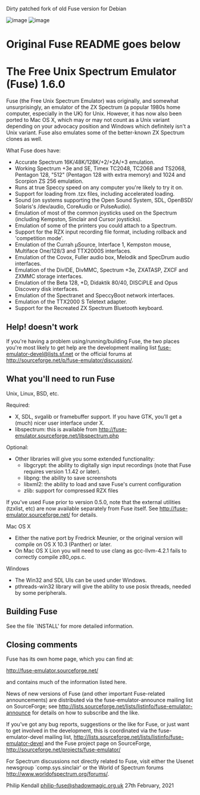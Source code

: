 Dirty patched fork of old Fuse version for Debian

![image](https://github.com/mistificator/de-fuse/assets/2280081/0ec9ef12-54d7-4eb2-84d2-81cd1323199b)
![image](https://github.com/mistificator/de-fuse/assets/2280081/85439232-fa05-4c1b-a452-b2757a83fffe)

Original Fuse README goes below
============================================

The Free Unix Spectrum Emulator (Fuse) 1.6.0
============================================

Fuse (the Free Unix Spectrum Emulator) was originally, and somewhat
unsurprisingly, an emulator of the ZX Spectrum (a popular 1980s home
computer, especially in the UK) for Unix. However, it has now also
been ported to Mac OS X, which may or may not count as a Unix variant
depending on your advocacy position and Windows which definitely isn't
a Unix variant. Fuse also emulates some of the better-known ZX Spectrum
clones as well.

What Fuse does have:

* Accurate Spectrum 16K/48K/128K/+2/+2A/+3 emulation.
* Working Spectrum +3e and SE, Timex TC2048, TC2068 and TS2068,
  Pentagon 128, "512" (Pentagon 128 with extra memory) and 1024 and
  Scorpion ZS 256 emulation.
* Runs at true Speccy speed on any computer you're likely to try it on.
* Support for loading from .tzx files, including accelerated loading.
* Sound (on systems supporting the Open Sound System, SDL, OpenBSD/
  Solaris's /dev/audio, CoreAudio or PulseAudio).
* Emulation of most of the common joysticks used on the Spectrum
  (including Kempston, Sinclair and Cursor joysticks).
* Emulation of some of the printers you could attach to a Spectrum.
* Support for the RZX input recording file format, including
  rollback and 'competition mode'.
* Emulation of the Currah µSource, Interface 1, Kempston mouse,
  Multiface One/128/3 and TTX2000S interfaces.
* Emulation of the Covox, Fuller audio box, Melodik and SpecDrum audio
  interfaces.
* Emulation of the DivIDE, DivMMC, Spectrum +3e, ZXATASP, ZXCF and ZXMMC
  storage interfaces.
* Emulation of the Beta 128, +D, Didaktik 80/40, DISCiPLE and Opus Discovery
  disk interfaces.
* Emulation of the Spectranet and SpeccyBoot network interfaces.
* Emulation of the TTX2000 S Teletext adapter.
* Support for the Recreated ZX Spectrum Bluetooth keyboard.

Help! <xyz> doesn't work
------------------------

If you're having a problem using/running/building Fuse, the two places
you're most likely to get help are the development mailing list
<fuse-emulator-devel@lists.sf.net> or the official forums at
<http://sourceforge.net/p/fuse-emulator/discussion/>.

What you'll need to run Fuse
----------------------------

Unix, Linux, BSD, etc.

Required:

* X, SDL, svgalib or framebuffer support. If you have GTK, you'll get
  a (much) nicer user interface under X.
* libspectrum: this is available from
  http://fuse-emulator.sourceforge.net/libspectrum.php

Optional:

* Other libraries will give you some extended functionality:
  * libgcrypt: the ability to digitally sign input recordings (note that
    Fuse requires version 1.1.42 or later).
  * libpng: the ability to save screenshots
  * libxml2: the ability to load and save Fuse's current configuration
  * zlib: support for compressed RZX files

If you've used Fuse prior to version 0.5.0, note that the external
utilities (tzxlist, etc) are now available separately from Fuse
itself. See http://fuse-emulator.sourceforge.net/ for details.

Mac OS X

* Either the native port by Fredrick Meunier, or the original version
  will compile on OS X 10.3 (Panther) or later.
* On Mac OS X Lion you will need to use clang as gcc-llvm-4.2.1 fails to
  correctly compile z80_ops.c.

Windows

* The Win32 and SDL UIs can be used under Windows.
* pthreads-win32 library will give the ability to use posix threads, needed by
  some peripherals.

Building Fuse
-------------

See the file `INSTALL' for more detailed information.

Closing comments
----------------

Fuse has its own home page, which you can find at:

http://fuse-emulator.sourceforge.net/

and contains much of the information listed here. 

News of new versions of Fuse (and other important Fuse-related
announcements) are distributed via the fuse-emulator-announce mailing
list on SourceForge; see
http://lists.sourceforge.net/lists/listinfo/fuse-emulator-announce
for details on how to subscribe and the like.

If you've got any bug reports, suggestions or the like for Fuse, or
just want to get involved in the development, this is coordinated via
the fuse-emulator-devel mailing list,
http://lists.sourceforge.net/lists/listinfo/fuse-emulator-devel
and the Fuse project page on SourceForge,
http://sourceforge.net/projects/fuse-emulator/

For Spectrum discussions not directly related to Fuse, visit either the
Usenet newsgroup `comp.sys.sinclair' or the World of Spectrum forums
<http://www.worldofspectrum.org/forums/>.

Philip Kendall <philip-fuse@shadowmagic.org.uk>
27th February, 2021
